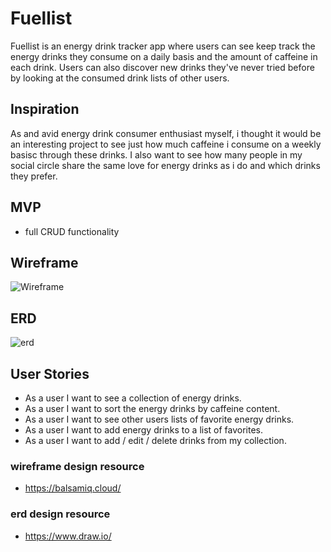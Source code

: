 # Fuellist

Fuellist is an energy drink tracker app where users can see keep track the energy drinks they consume on a daily basis and the amount of caffeine in each drink. Users can also discover new drinks they've never tried before by looking at the consumed drink lists of other users.

## Inspiration
As and avid energy drink consumer enthusiast myself, i thought it would be an interesting project to see just how much caffeine i consume on a weekly basisc through these drinks. I also want to see how many people in my social circle share the same love for energy drinks as i do and which drinks they prefer.

## MVP
* full CRUD functionality 


## Wireframe
![Wireframe](https://github.com/christhecoolcoder/Fuellist-2/blob/master/Fueller%20wireframe.png)

## ERD
![erd](https://github.com/christhecoolcoder/Fuellist-2/blob/master/Fueller%20ERD.png)


## User Stories
* As a user I want to see a collection of energy drinks.
* As a user I want to sort the energy drinks by caffeine content.
* As a user I want to see other users lists of favorite energy drinks.
* As a user I want to add energy drinks to a list of favorites.
* As a user I want to add / edit / delete drinks from my collection.


### wireframe design resource
* https://balsamiq.cloud/

### erd design resource
* https://www.draw.io/
